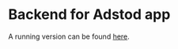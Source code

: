 # Backend for Adstod app

A running version can be found [here](https://adstodBackend.herokuapp.com/).
